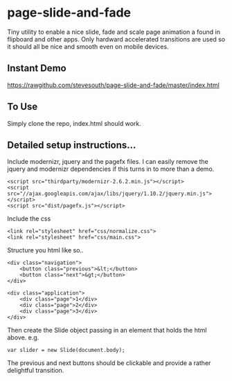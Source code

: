 page-slide-and-fade
===================

Tiny utility to enable a nice slide, fade and scale page animation a found in flipboard and other apps. Only hardward accelerated transitions are used so it should all be nice and smooth even on mobile devices.

## Instant Demo

https://rawgithub.com/stevesouth/page-slide-and-fade/master/index.html

## To Use

Simply clone the repo, index.html should work.

## Detailed setup instructions...

Include modernizr, jquery and the pagefx files. I can easily remove the jquery and modernizr dependencies if this turns in to more than a demo.

```
<script src="thirdparty/modernizr-2.6.2.min.js"></script>
<script src="//ajax.googleapis.com/ajax/libs/jquery/1.10.2/jquery.min.js"></script>
<script src="dist/pagefx.js"></script>
```

Include the css

```
<link rel="stylesheet" href="css/normalize.css">
<link rel="stylesheet" href="css/main.css">
```

Structure you html like so..

```
<div class="navigation">
    <button class="previous">&lt;</button>
    <button class="next">&gt;</button>
</div>

<div class="application">
    <div class="page">1</div>
    <div class="page">2</div>
    <div class="page">3</div>
</div>
```

Then create the Slide object passing in an element that holds the html above. e.g.

```
var slider = new Slide(document.body);
```

The previous and next buttons should be clickable and provide a rather delightful transition.
